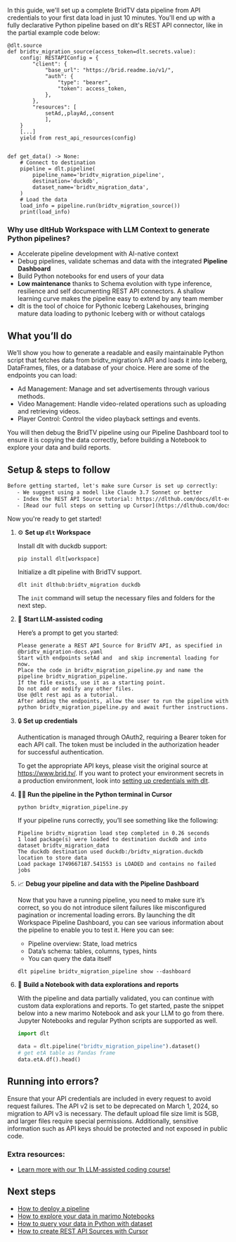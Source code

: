 In this guide, we'll set up a complete BridTV data pipeline from API credentials to your first data load in just 10 minutes. You'll end up with a fully declarative Python pipeline based on dlt's REST API connector, like in the partial example code below:

```python-outcome
@dlt.source
def bridtv_migration_source(access_token=dlt.secrets.value):
    config: RESTAPIConfig = {
        "client": {
            "base_url": "https://brid.readme.io/v1/",
            "auth": {
                "type": "bearer",
                "token": access_token,
            },
        },
        "resources": [
            setAd,,playAd,,consent
            ],
    }
    [...]
    yield from rest_api_resources(config)


def get_data() -> None:
    # Connect to destination
    pipeline = dlt.pipeline(
        pipeline_name='bridtv_migration_pipeline',
        destination='duckdb',
        dataset_name='bridtv_migration_data', 
    )
    # Load the data
    load_info = pipeline.run(bridtv_migration_source())
    print(load_info) 
```

### Why use dltHub Workspace with LLM Context to generate Python pipelines?

- Accelerate pipeline development with AI-native context
- Debug pipelines, validate schemas and data with the integrated **Pipeline Dashboard**
- Build Python notebooks for end users of your data
- **Low maintenance** thanks to Schema evolution with type inference, resilience and self documenting REST API connectors. A shallow learning curve makes the pipeline easy to extend by any team member
- dlt is the tool of choice for Pythonic Iceberg Lakehouses, bringing mature data loading to pythonic Iceberg with or without catalogs

## What you’ll do

We’ll show you how to generate a readable and easily maintainable Python script that fetches data from bridtv_migration’s API and loads it into Iceberg, DataFrames, files, or a database of your choice. Here are some of the endpoints you can load:

- Ad Management: Manage and set advertisements through various methods.
- Video Management: Handle video-related operations such as uploading and retrieving videos.
- Player Control: Control the video playback settings and events.

You will then debug the BridTV pipeline using our Pipeline Dashboard tool to ensure it is copying the data correctly, before building a Notebook to explore your data and build reports.

## Setup & steps to follow

```default
Before getting started, let's make sure Cursor is set up correctly:
   - We suggest using a model like Claude 3.7 Sonnet or better
   - Index the REST API Source tutorial: https://dlthub.com/docs/dlt-ecosystem/verified-sources/rest_api/ and add it to context as **@dlt rest api**
   - [Read our full steps on setting up Cursor](https://dlthub.com/docs/dlt-ecosystem/llm-tooling/cursor-restapi#23-configuring-cursor-with-documentation)
```

Now you're ready to get started!

1. ⚙️ **Set up `dlt` Workspace**
    
    Install dlt with duckdb support:
    ```shell
    pip install dlt[workspace]
    ```

    Initialize a dlt pipeline with BridTV support.
    ```shell
    dlt init dlthub:bridtv_migration duckdb
    ```

    The `init` command will setup the necessary files and folders for the next step.
    
2. 🤠 **Start LLM-assisted coding**
    
    Here’s a prompt to get you started:
    
    ```prompt
    Please generate a REST API Source for BridTV API, as specified in @bridtv_migration-docs.yaml 
    Start with endpoints setAd and  and skip incremental loading for now. 
    Place the code in bridtv_migration_pipeline.py and name the pipeline bridtv_migration_pipeline. 
    If the file exists, use it as a starting point. 
    Do not add or modify any other files. 
    Use @dlt rest api as a tutorial. 
    After adding the endpoints, allow the user to run the pipeline with python bridtv_migration_pipeline.py and await further instructions.
    ```

    
3. 🔒 **Set up credentials** 
    
    Authentication is managed through OAuth2, requiring a Bearer token for each API call. The token must be included in the authorization header for successful authentication.
    
    To get the appropriate API keys, please visit the original source at https://www.brid.tv/.
    If you want to protect your environment secrets in a production environment, look into [setting up credentials with dlt](https://dlthub.com/docs/walkthroughs/add_credentials).
    
4. 🏃‍♀️ **Run the pipeline in the Python terminal in Cursor**
    
    ```shell
    python bridtv_migration_pipeline.py
    ```
    
    If your pipeline runs correctly, you’ll see something like the following:
    
    ```shell
    Pipeline bridtv_migration load step completed in 0.26 seconds
    1 load package(s) were loaded to destination duckdb and into dataset bridtv_migration_data
    The duckdb destination used duckdb:/bridtv_migration.duckdb location to store data
    Load package 1749667187.541553 is LOADED and contains no failed jobs
    ```
    
5. 📈 **Debug your pipeline and data with the Pipeline Dashboard**

    Now that you have a running pipeline, you need to make sure it’s correct, so you do not introduce silent failures like misconfigured pagination or incremental loading errors. By launching the dlt Workspace Pipeline Dashboard, you can see various information about the pipeline to enable you to test it. Here you can see:
    - Pipeline overview: State, load metrics
    - Data’s schema: tables, columns, types, hints
    - You can query the data itself
    
    ```shell
    dlt pipeline bridtv_migration_pipeline show --dashboard
    ```
    
6. 🐍 **Build a Notebook with data explorations and reports**

    With the pipeline and data partially validated, you can continue with custom data explorations and reports. To get started, paste the snippet below into a new marimo Notebook and ask your LLM to go from there. Jupyter Notebooks and regular Python scripts are supported as well.

    
    ```python
    import dlt

   data = dlt.pipeline("bridtv_migration_pipeline").dataset()
   # get etA table as Pandas frame
   data.etA.df().head()
    ```

## Running into errors?

Ensure that your API credentials are included in every request to avoid request failures. The API v2 is set to be deprecated on March 1, 2024, so migration to API v3 is necessary. The default upload file size limit is 5GB, and larger files require special permissions. Additionally, sensitive information such as API keys should be protected and not exposed in public code.

### Extra resources:

- [Learn more with our 1h LLM-assisted coding course!](https://www.youtube.com/watch?v=GGid70rnJuM)

## Next steps

- [How to deploy a pipeline](https://dlthub.com/docs/walkthroughs/deploy-a-pipeline)
- [How to explore your data in marimo Notebooks](https://dlthub.com/docs/general-usage/dataset-access/marimo)
- [How to query your data in Python with dataset](https://dlthub.com/docs/general-usage/dataset-access/dataset)
- [How to create REST API Sources with Cursor](https://dlthub.com/docs/dlt-ecosystem/llm-tooling/cursor-restapi)
